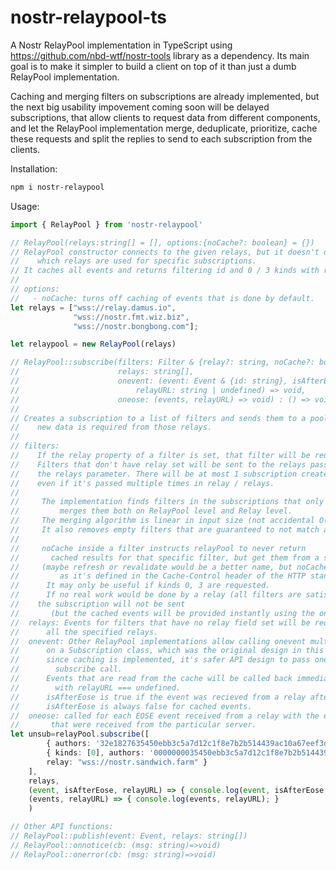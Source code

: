 # nostr-relaypool-ts
A Nostr RelayPool implementation in TypeScript using https://github.com/nbd-wtf/nostr-tools library as a dependency. Its main goal is to make it simpler to build a client on top of it than just a dumb
RelayPool implementation.

Caching and merging filters on subscriptions are already implemented,
but the next big usability impovement coming soon will be delayed subscriptions,
that allow clients to request data from different components, and let the RelayPool implementation
merge, deduplicate, prioritize, cache these requests and split the replies to send to each subscription
from the clients.

Installation:

```bash
npm i nostr-relaypool
```

Usage:

```typescript
import { RelayPool } from 'nostr-relaypool'

// RelayPool(relays:string[] = [], options:{noCache?: boolean} = {})
// RelayPool constructor connects to the given relays, but it doesn't determine
//    which relays are used for specific subscriptions.
// It caches all events and returns filtering id and 0 / 3 kinds with requested pubkeys from cache.
//
// options:
//   - noCache: turns off caching of events that is done by default.
let relays = ["wss://relay.damus.io",
              "wss://nostr.fmt.wiz.biz",
              "wss://nostr.bongbong.com"];

let relaypool = new RelayPool(relays)

// RelayPool::subscribe(filters: Filter & {relay?: string, noCache?: boolean},
//                      relays: string[],
//                      onevent: (event: Event & {id: string}, isAfterEose: boolean,
//                          relayURL: string | undefined) => void,
//                      oneose: (events, relayURL) => void) : () => void
//
// Creates a subscription to a list of filters and sends them to a pool of relays if
//    new data is required from those relays.
//
// filters: 
//    If the relay property of a filter is set, that filter will be requested only from that relay.
//    Filters that don't have relay set will be sent to the relays passed inside
//    the relays parameter. There will be at most 1 subscription created for each relay
//    even if it's passed multiple times in relay / relays.
//
//     The implementation finds filters in the subscriptions that only differ in 1 key and
//         merges them both on RelayPool level and Relay level.
//     The merging algorithm is linear in input size (not accidental O(n^2)).
//     It also removes empty filters that are guaranteed to not match any events.
// 
//     noCache inside a filter instructs relayPool to never return
//       cached results for that specific filter, but get them from a subscription.
//     (maybe refresh or revalidate would be a better name, but noCache was selected
//         as it's defined in the Cache-Control header of the HTTP standard).
//      It may only be useful if kinds 0, 3 are requested.
//      If no real work would be done by a relay (all filters are satisfied from cache or empty),
//    the subscription will not be sent
//       (but the cached events will be provided instantly using the onEvent callback).
//  relays: Events for filters that have no relay field set will be requested from
//      all the specified relays.
//  onevent: Other RelayPool implementations allow calling onevent multiple times
//      on a Subscription class, which was the original design in this library as well, but
//      since caching is implemented, it's safer API design to pass onevent inside the
//        subscribe call.
//      Events that are read from the cache will be called back immediately 
//        with relayURL === undefined.
//      isAfterEose is true if the event was recieved from a relay after the EOSE message.
//      isAfterEose is always false for cached events.
//  oneose: called for each EOSE event received from a relay with the events
//       that were received from the particular server.
let unsub=relayPool.subscribe([
        { authors: '32e1827635450ebb3c5a7d12c1f8e7b2b514439ac10a67eef3d9fd9c5c68e245' },
        { kinds: [0], authors: '0000000035450ebb3c5a7d12c1f8e7b2b514439ac10a67eef3d9fd9c5c68e245',
        relay: "wss://nostr.sandwich.farm" }
    ], 
    relays,
    (event, isAfterEose, relayURL) => { console.log(event, isAfterEose, relayURL) },
    (events, relayURL) => { console.log(events, relayURL); }
    )

// Other API functions:
// RelayPool::publish(event: Event, relays: string[])
// RelayPool::onnotice(cb: (msg: string)=>void)
// RelayPool::onerror(cb: (msg: string)=>void)
```
